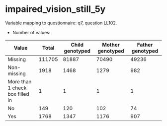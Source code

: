 # impaired_vision_still_5y
Variable mapping to questionnaire: q7, question LL102.
- Number of values:

| Value | Total | Child genotyped | Mother genotyped | Father genotyped |
| ----- | ----- | --------------- | ---------------- | ---------------- |
| Missing | 111705 | 81887 | 70490 | 49236 |
| Non-missing | 1918 | 1468 | 1279 | 982 |
| More than 1 check box filled in | 1 | 1 | 1 |1 |
| No | 149 | 120 | 102 |74 |
| Yes | 1768 | 1347 | 1176 |907 |



